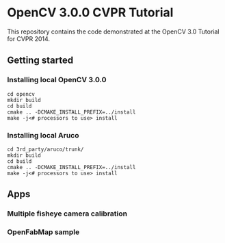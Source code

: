 OpenCV 3.0.0 CVPR Tutorial
=================
This repository contains the code demonstrated at the OpenCV 3.0 Tutorial for CVPR 2014.

## Getting started

### Installing local OpenCV 3.0.0
````
cd opencv
mkdir build
cd build
cmake .. -DCMAKE_INSTALL_PREFIX=../install
make -j<# processors to use> install
````

### Installing local Aruco 
````
cd 3rd_party/aruco/trunk/
mkdir build
cd build
cmake .. -DCMAKE_INSTALL_PREFIX=../install
make -j<# processors to use> install
````

## Apps

### Multiple fisheye camera calibration

### OpenFabMap sample
